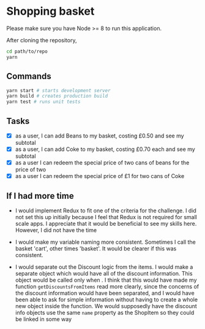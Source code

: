 # Shopping basket

Please make sure you have Node >= 8 to run this application.

After cloning the repository,

```bash
cd path/to/repo
yarn
```

## Commands

```bash
yarn start # starts development server
yarn build # creates production build
yarn test # runs unit tests
```

## Tasks

- [x] as a user, I can add Beans to my basket, costing £0.50 and see my subtotal
- [x] as a user, I can add Coke to my basket, costing £0.70 each and see my subtotal
- [x] as a user I can redeem the special price of two cans of beans for the price of two
- [x] as a user I can redeem the special price of £1 for two cans of Coke

## If I had more time

- I would implement Redux to fit one of the criteria for the challenge. I did not set this up initially because I feel that Redux is not required for small scale apps. I appreciate that it would be beneficial to see my skills here. However, I did not have the time

- I would make my variable naming more consistent. Sometimes I call the basket 'cart', other times 'basket'. It would be clearer if this was consistent.

- I would separate out the Discount logic from the items. I would make a separate object which would have all of the discount information. This object would be called only when . I think that this would have made my function `getDiscountsFromItems` read more clearly, since the concerns of the discount information would have been separated, and I would have been able to ask for simple information without having to create a whole new object inside the function. We would supposedly have the discount info objects use the same `name` property as the ShopItem so they could be linked in some way
